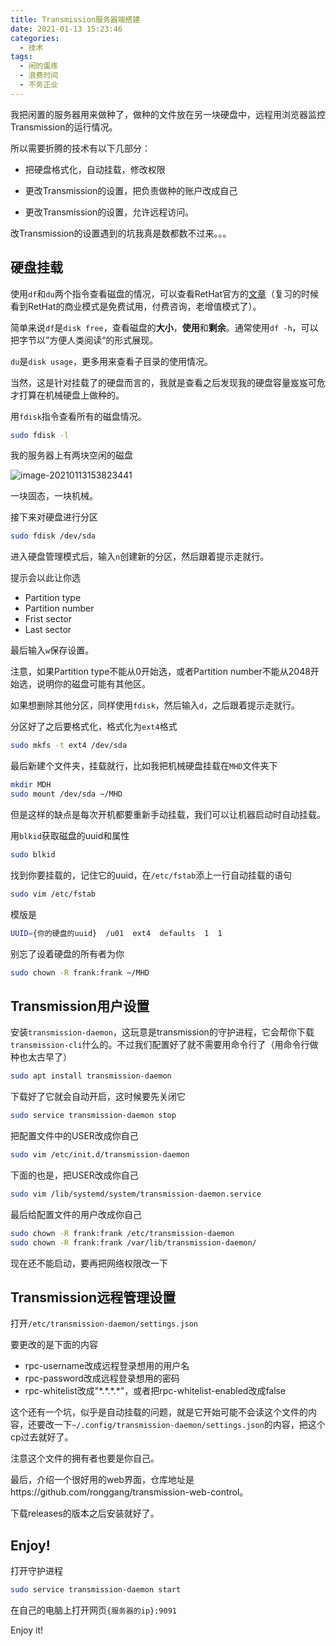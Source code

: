 ```yaml
---
title: Transmission服务器端搭建
date: 2021-01-13 15:23:46
categories:
  - 技术
tags:
  - 闲的蛋疼
  - 浪费时间
  - 不务正业
---
```


我把闲置的服务器用来做种了，做种的文件放在另一块硬盘中，远程用浏览器监控Transmission的运行情况。

所以需要折腾的技术有以下几部分：

- 把硬盘格式化，自动挂载，修改权限
- 更改Transmission的设置，把负责做种的账户改成自己

- 更改Transmission的设置，允许远程访问。

改Transmission的设置遇到的坑我真是数都数不过来。。。

<!--more-->

## 硬盘挂载

使用`df`和`du`两个指令查看磁盘的情况，可以查看RetHat官方的[文章](https://www.redhat.com/sysadmin/du-vs-df)（复习的时候看到RetHat的商业模式是免费试用，付费咨询，老增值模式了）。

简单来说`df`是`disk free`，查看磁盘的**大小**，**使用**和**剩余**。通常使用`df -h`，可以把字节以”方便人类阅读“的形式展现。

`du`是`disk usage`，更多用来查看子目录的使用情况。

当然，这是针对挂载了的硬盘而言的，我就是查看之后发现我的硬盘容量岌岌可危才打算在机械硬盘上做种的。

用`fdisk`指令查看所有的磁盘情况。

```bash
sudo fdisk -l
```

我的服务器上有两块空闲的磁盘

![image-20210113153823441](https://franktian-blog.oss-cn-beijing.aliyuncs.com/img/image-20210113153823441.png)

一块固态，一块机械。

接下来对硬盘进行分区

```bash
sudo fdisk /dev/sda
```

进入硬盘管理模式后，输入`n`创建新的分区，然后跟着提示走就行。

提示会以此让你选

- Partition type
- Partition number
- Frist sector
- Last sector

最后输入`w`保存设置。

注意，如果Partition type不能从0开始选，或者Partition number不能从2048开始选，说明你的磁盘可能有其他区。

如果想删除其他分区，同样使用`fdisk`，然后输入`d`，之后跟着提示走就行。

分区好了之后要格式化，格式化为`ext4`格式

```bash
sudo mkfs -t ext4 /dev/sda
```

最后新建个文件夹，挂载就行，比如我把机械硬盘挂载在`MHD`文件夹下

```bash
mkdir MDH
sudo mount /dev/sda ~/MHD
```

但是这样的缺点是每次开机都要重新手动挂载，我们可以让机器启动时自动挂载。

用`blkid`获取磁盘的uuid和属性

```bash
sudo blkid
```

找到你要挂载的，记住它的uuid，在`/etc/fstab`添上一行自动挂载的语句

```bash
sudo vim /etc/fstab
```

模版是

```bash
UUID={你的硬盘的uuid}  /u01  ext4  defaults  1  1
```

别忘了设着硬盘的所有者为你

```bash
sudo chown -R frank:frank ~/MHD
```

## Transmission用户设置

安装```transmission-daemon```，这玩意是transmission的守护进程，它会帮你下载```transmission-cli```什么的。不过我们配置好了就不需要用命令行了（用命令行做种也太古早了）

```bash
sudo apt install transmission-daemon
```

下载好了它就会自动开启，这时候要先关闭它

```bash
sudo service transmission-daemon stop
```

把配置文件中的USER改成你自己

```bash
sudo vim /etc/init.d/transmission-daemon
```

下面的也是，把USER改成你自己

```bash
sudo vim /lib/systemd/system/transmission-daemon.service
```

最后给配置文件的用户改成你自己

```bash
sudo chown -R frank:frank /etc/transmission-daemon
sudo chown -R frank:frank /var/lib/transmission-daemon/
```

现在还不能启动，要再把网络权限改一下

## Transmission远程管理设置

打开`/etc/transmission-daemon/settings.json`

要更改的是下面的内容

- rpc-username改成远程登录想用的用户名
- rpc-password改成远程登录想用的密码
- rpc-whitelist改成"\*.\*.\*.\*"，或者把rpc-whitelist-enabled改成false

这个还有一个坑，似乎是自动挂载的问题，就是它开始可能不会读这个文件的内容，还要改一下`~/.config/transmission-daemon/settings.json`的内容，把这个cp过去就好了。

注意这个文件的拥有者也要是你自己。

最后，介绍一个很好用的web界面，仓库地址是https://github.com/ronggang/transmission-web-control。

下载releases的版本之后安装就好了。

## Enjoy!

打开守护进程

```bash
sudo service transmission-daemon start
```

在自己的电脑上打开网页`{服务器的ip}:9091`

Enjoy it!



